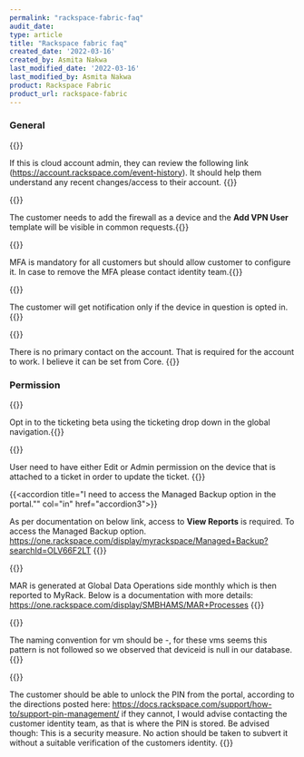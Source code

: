```yaml
---
permalink: "rackspace-fabric-faq"
audit_date:
type: article
title: "Rackspace fabric faq"
created_date: '2022-03-16'
created_by: Asmita Nakwa
last_modified_date: '2022-03-16'
last_modified_by: Asmita Nakwa
product: Rackspace Fabric
product_url: rackspace-fabric
---
```

### General
{{<accordion title="How can I reset the password of my Email?" col="in" href="accordion1">}}

If this is cloud account admin, they can review the following link (https://account.rackspace.com/event-history). It should help them understand any recent changes/access to their account.
{{</accordion>}}

{{<accordion title="How can I return back to my previous ticketing application?" col="in" href="accordion2">}}

The customer needs to add the firewall as a device and the **Add VPN User** template will be visible in common requests.{{</accordion>}}

{{<accordion title="I am not able to login to MyRack portal. I have been asked for MFA verification though I have not configured MFA yet." col="in" href="accordion3">}}

MFA is mandatory for all customers but should allow customer to configure it. In case to remove the MFA please contact identity team.{{</accordion>}}

{{<accordion title="I am not getting email notification via My Rackportal for incidents pertaining to Alert Logic." col="in" href="accordion4">}}

The customer will get notification only if the device in question is opted in.{{</accordion>}}

{{<accordion title="I am unable to login to MyRack Portal. While login it is showing no primary contact exists." col="in" href="accordion5">}}

There is no primary contact on the account. That is required for the account to work. I believe it can be set from Core. {{</accordion>}}

### Permission

{{<accordion title="I am unable to upload documents and tried multiple times on multiple tickets." col="in" href="accordion1">}}

Opt in to the ticketing beta using the ticketing drop down in the global navigation.{{</accordion>}}

{{<accordion title="I have raised ticket using Rackspace BETA version of ticketing system, but unable to edit the ticket. I am getting the notification as I don't have permission to update." col="in" href="accordion2">}}

User need to have either Edit or Admin permission on the device that is attached to a ticket in order to update the ticket. {{</accordion>}}

{{<accordion title="I need to access the Managed Backup option in the portal."" col="in" href="accordion3">}}

As per documentation on below link, access to **View Reports** is required. To access the Managed Backup option. https://one.rackspace.com/display/myrackspace/Managed+Backup?searchId=OLV66F2LT
{{</accordion>}}

{{<accordion title="I am having issue in loading MAR report in the portal." col="in" href="accordion4">}}

MAR is generated at Global Data Operations side monthly which is then reported to MyRack. 
Below is a documentation with more details:
https://one.rackspace.com/display/SMBHAMS/MAR+Processes
{{</accordion>}}

{{<accordion title="How can I update device name in Vcenter by removing Devices IDs?" col="in" href="accordion5">}}

The naming convention for vm should be <CoreDeviceId>-<device name>, for these vms seems this pattern is not followed so we observed that deviceid is null in our database.
{{</accordion>}}

{{<accordion title="How can I update device name in Vcenter by removing Devices IDs?" col="in" href="accordion6">}}

The customer should be able to unlock the PIN from the portal, according to the directions posted here: https://docs.rackspace.com/support/how-to/support-pin-management/ if they cannot, I would advise contacting the customer identity team, as that is where the PIN is stored. Be advised though: This is a security measure.  No action should be taken to subvert it without a suitable verification of the customers identity.
{{</accordion>}}
